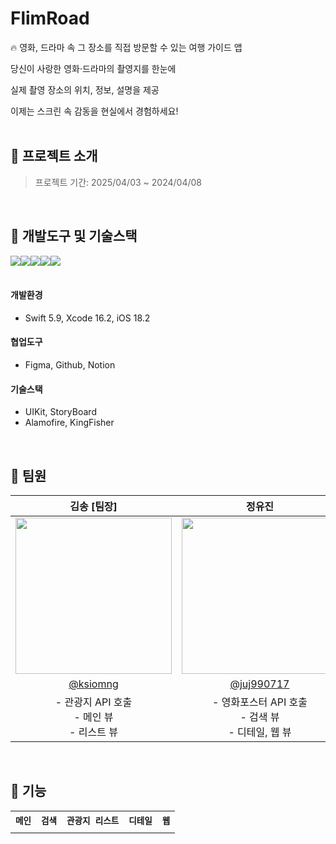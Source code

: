 # FlimRoad
🔥 영화, 드라마 속 그 장소를 직접 방문할 수 있는 여행 가이드 앱

당신이 사랑한 영화·드라마의 촬영지를 한눈에

실제 촬영 장소의 위치, 정보, 설명을 제공

이제는 스크린 속 감동을 현실에서 경험하세요!
<br><br>

## 📌 프로젝트 소개
> 프로젝트 기간: 2025/04/03 ~ 2024/04/08

<br>

## 📌 개발도구 및 기술스택
<img src="https://img.shields.io/badge/swift-F05138?style=for-the-badge&logo=swift&logoColor=white"><img src="https://img.shields.io/badge/xcode-147EFB?style=for-the-badge&logo=xcode&logoColor=white"><img src="https://img.shields.io/badge/figma-F24E1E?style=for-the-badge&logo=figma&logoColor=white"><img src="https://img.shields.io/badge/github-181717?style=for-the-badge&logo=github&logoColor=white"><img src="https://img.shields.io/badge/Notion-000000?style=for-the-badge&logo=notion&logoColor=black">
<br><br>

#### 개발환경
- Swift 5.9, Xcode 16.2, iOS 18.2
#### 협업도구 
- Figma, Github, Notion
#### 기술스택
- UIKit, StoryBoard
- Alamofire, KingFisher

<br>

## 📌 팀원
| 김송 [팀장] | 정유진 |
|:--:|:--:|
|<img src="https://avatars.githubusercontent.com/u/19872750?v=4" width="250" />|<img src="http://avatars.githubusercontent.com/u/60345855?v=4" width="250" />|
|[@ksiomng](https://github.com/ksiomng)|[@juj990717](https://github.com/juj990717)|
|- 관광지 API 호출 <br> - 메인 뷰 <br> - 리스트 뷰 |- 영화포스터 API 호출 <br> - 검색 뷰 <br> - 디테일, 웹 뷰|

<br>

## 📌 기능 
<table align="center">
  <tr>
    <th><code>메인</code></th>
    <th><code>검색</code></th>
    <th><code>관광지 리스트</code></th>
    <th><code>디테일</code></th>
    <th><code>웹</code></th>
  </tr>
  <tr>
    <td><img src="https://github.com/user-attachments/assets/4ae512be-f564-4f05-920d-1184c1c3a987" alt=""></td>
    <td><img src="https://github.com/user-attachments/assets/0e3f89bc-8d9d-4fb3-8c50-b8cc0c1a9962" alt=""></td>
    <td><img src="https://github.com/user-attachments/assets/87d29dc7-09e7-4644-b825-1d6104995d6d" alt=""></td>
    <td><img src="https://github.com/user-attachments/assets/9db8dcb2-c5b9-40da-9233-8d5791369e41" alt=""></td>
    <td><img src="https://github.com/user-attachments/assets/30df8732-ae68-48a2-86ac-f32275fd7684" alt=""></td>
  </tr>
</table>
<br/>
